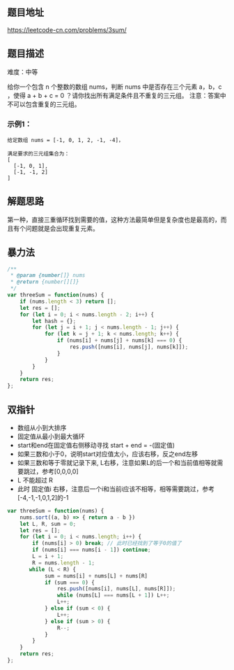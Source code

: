 ## 题目地址

https://leetcode-cn.com/problems/3sum/

## 题目描述

难度：中等

给你一个包含 n 个整数的数组 nums，判断 nums 中是否存在三个元素 a，b，c ，使得 a + b + c = 0 ？请你找出所有满足条件且不重复的三元组。
注意：答案中不可以包含重复的三元组。

### 示例1：

```
给定数组 nums = [-1, 0, 1, 2, -1, -4]，

满足要求的三元组集合为：
[
  [-1, 0, 1],
  [-1, -1, 2]
]
```

## 解题思路

第一种，直接三重循环找到需要的值，这种方法最简单但是复杂度也是最高的，而且有个问题就是会出现重复元素。

## 暴力法

```js
/**
 * @param {number[]} nums
 * @return {number[][]}
 */
var threeSum = function(nums) {
    if (nums.length < 3) return [];
    let res = [];
    for (let i = 0; i < nums.length - 2; i++) {
        let hash = {};
        for (let j = i + 1; j < nums.length - 1; j++) {
            for (let k = j + 1; k < nums.length; k++) {
                if (nums[i] + nums[j] + nums[k] === 0) {
                    res.push([nums[i], nums[j], nums[k]]);
                }
            }
        }
    }
    return res;
};
```

## 双指针

- 数组从小到大排序
- 固定值从最小到最大循环
- start和end在固定值右侧移动寻找 start + end = -(固定值)
- 如果三数和小于0，说明start对应值太小，应该右移，反之end左移
- 如果三数和等于零就记录下来, L右移，注意如果L的后一个和当前值相等就需要跳过，参考[0,0,0,0]
- L 不能超过 R
- 此时 固定值i 右移，注意后一个i和当前i应该不相等，相等需要跳过，参考[-4,-1,-1,0,1,2]的-1

```js
var threeSum = function(nums) {
    nums.sort((a, b) => { return a - b })
    let L, R, sum = 0;
    let res = [];
    for (let i = 0; i < nums.length; i++) {
        if (nums[i] > 0) break; // 此时已经找到了等于0的值了
        if (nums[i] === nums[i - 1]) continue;
        L = i + 1;
        R = nums.length - 1;
       while (L < R) {
            sum = nums[i] + nums[L] + nums[R]
            if (sum === 0) {
                res.push([nums[i], nums[L], nums[R]]);
                while (nums[L] === nums[L + 1]) L++;
                L++;
            } else if (sum < 0) {
                L++;
            } else if (sum > 0) {
                R--;
            }
        }
    }
    return res;
};
```

